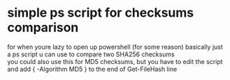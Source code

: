 # simple ps script for checksums comparison
for when youre lazy to open up powershell (for some reason)
basically just a ps script u can use to compare two SHA256 checksums                                   
you could also use this for MD5 checksums, but you have to edit the script and add { -Algorithm MD5 } to the end of Get-FileHash line
